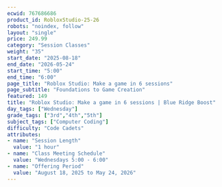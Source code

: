 ```yaml
---
ecwid: 767686686
product_id: RobloxStudio-25-26
robots: "noindex, follow"
layout: "single"
price: 249.99
category: "Session Classes"
weight: "35"
start_date: "2025-08-18"
end_date: "2026-05-24"
start_time: "5:00"
end_time: "6:00"
page_title: "Roblox Studio: Make a game in 6 sessions"
page_subtitle: "Foundations to Game Creation"
featured: 149
title: "Roblox Studio: Make a game in 6 sessions | Blue Ridge Boost"
day_tags: ["Wednesday"]
grade_tags: ["3rd","4th","5th"]
subject_tags: ["Computer Coding"]
difficulty: "Code Cadets"
attributes:
- name: "Session Length"
  value: "1 hour"
- name: "Class Meeting Schedule"
  value: "Wednesdays 5:00 - 6:00"
- name: "Offering Period"
  value: "August 18, 2025 to May 24, 2026"
---
```

